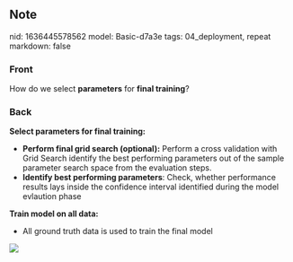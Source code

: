 ## Note
nid: 1636445578562
model: Basic-d7a3e
tags: 04_deployment, repeat
markdown: false

### Front
How do we select <b>parameters</b> for <b>final training</b>?

### Back
<div>
  <strong>Select parameters for final training:</strong>
</div>
<ul>
  <li><strong>Perform final grid search (optional):</strong>
  Perform a cross validation with Grid Search identify the best
  performing parameters out of the sample parameter search space
  from the evaluation steps.
  <li><strong>Identify best performing parameters</strong>: Check,
  whether performance results lays inside the confidence interval
  identified during the model evlaution phase
</ul>
<div>
  <strong>Train model on all data:</strong>
</div>
<ul>
  <li>All ground truth data is used to train the final model
</ul>
<div><img src=
"paste-9ff13e45ac57a14608f98e9517815c3c6b16598b.jpg"></div>
